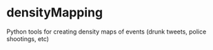 # densityMapping
Python tools for creating density maps of events (drunk tweets, police shootings, etc)
